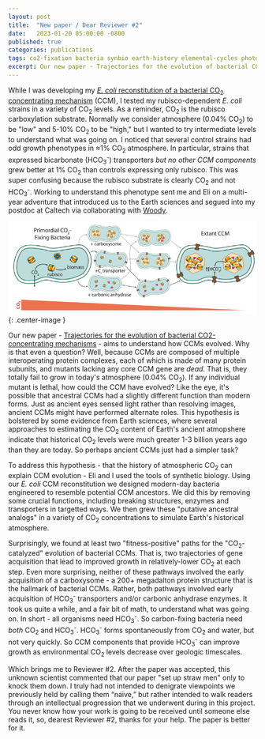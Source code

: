 ```yaml
---
layout: post
title:  "New paper / Dear Reviewer #2"
date:   2023-01-20 05:00:00 -0800
published: true
categories: publications
tags: co2-fixation bacteria synbio earth-history elemental-cycles photochemistry
excerpt: Our new paper - Trajectories for the evolution of bacterial CO2-concentrating mechanisms - aims to understand how bacterial CO<sub>2</sub> concentrating mechanisms evolved.
---
```


While I was developing my [*E. coli* reconstitution of a bacterial CO<sub>2</sub> concentrating mechanism](https://elifesciences.org/articles/59882) (CCM), I tested my rubisco-dependent *E. coli* strains in a variety of CO<sub>2</sub> levels. As a reminder, CO<sub>2</sub> is the rubisco carboxylation substrate. Normally we consider atmosphere (0.04% CO<sub>2</sub>) to be "low" and 5-10% CO<sub>2</sub> to be "high," but I wanted to try intermediate levels to understand what was going on. I noticed that several control strains had odd growth phenotypes in ≈1% CO<sub>2</sub> atmosphere. In particular, strains that expressed bicarbonate (HCO<sub>3</sub><sup>-</sup>) transporters *but no other CCM components* grew better at 1% CO<sub>2</sub> than controls expressing only rubisco. This was super confusing because the rubisco substrate is clearly CO<sub>2</sub> and not HCO<sub>3</sub><sup>-</sup>. Working to understand this phenotype sent me and Eli on a multi-year adventure that introduced us to the Earth sciences and segued into my postdoc at Caltech via collaborating with [Woody](https://www.gps.caltech.edu/people/woodward-fischer).

![Atmospheric CO2 and CCM evolution](/assets/CCMtraj.png){: .center-image }

Our new paper - [Trajectories for the evolution of bacterial CO2-concentrating mechanisms](https://www.pnas.org/doi/10.1073/pnas.2210539119) - aims to understand how CCMs evolved. Why is that even a question? Well, because CCMs are composed of multiple interoperating protein complexes, each of which is made of many protein subunits, and mutants lacking any core CCM gene are *dead*. That is, they totally fail to grow in today's atmosphere (0.04% CO<sub>2</sub>). If any individual mutant is lethal, how could the CCM have evolved? Like the eye, it's possible that ancestral CCMs had a slightly different function than modern forms. Just as ancient eyes sensed light rather than resolving images, ancient CCMs might have performed alternate roles. This hypothesis is bolstered by some evidence from Earth sciences, where several approaches to estimating the CO<sub>2</sub> content of Earth's ancient atmopshere indicate that historical CO<sub>2</sub> levels were much greater 1-3 billion years ago than they are today. So perhaps ancient CCMs just had a simpler task? 

To address this hypothesis - that the history of atmospheric CO<sub>2</sub> can explain CCM evolution - Eli and I used the tools of synthetic biology. Using our *E. coli* CCM reconstitution we designed modern-day bacteria engineered to resemble potential CCM ancestors. We did this by removing some crucial functions, including breaking structures, enzymes and transporters in targetted ways. We then grew these "putative ancestral analogs" in a variety of CO<sub>2</sub> concentrations to simulate Earth's historical atmosphere. 

Surprisingly, we found at least two "fitness-positive" paths for the "CO<sub>2</sub>-catalyzed" evolution of bacterial CCMs. That is, two trajectories of gene acquisition that lead to improved growth in relatively-lower CO<sub>2</sub> at each step. Even more surprising, neither of these pathways involved the early acquisition of a carboxysome - a 200+ megadalton protein structure that is the hallmark of bacterial CCMs. Rather, both pathways involved early acquisition of HCO<sub>3</sub><sup>-</sup> transporters and/or carbonic anhydrase enzymes. It took us quite a while, and a fair bit of math, to understand what was going on. In short - all organisms need HCO<sub>3</sub><sup>-</sup>. So carbon-fixing bacteria need *both* CO<sub>2</sub> and HCO<sub>3</sub><sup>-</sup>. HCO<sub>3</sub><sup>-</sup> forms spontaneously from CO<sub>2</sub> and water, but not very quickly. So CCM components that provide HCO<sub>3</sub><sup>-</sup> can improve growth as environmental CO<sub>2</sub> levels decrease over geologic timescales. 

Which brings me to Reviewer #2. After the paper was accepted, this unknown scientist commented that our paper "set up straw men" only to knock them down. I truly had not intended to denigrate viewpoints we previously held by calling them “naïve,” but rather intended to walk readers
through an intellectual progression that we underwent during in this project. You never know how your work is going to be received until someone else reads it, so, dearest Reviewer #2, thanks for your help. The paper is better for it.

